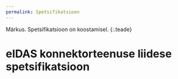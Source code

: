 ```yaml
---
permalink: Spetsifikatsioon
---
```


Märkus. Spetsifikatsioon on koostamisel. 
{:.teade}

# eIDAS konnektorteenuse liidese spetsifikatsioon



